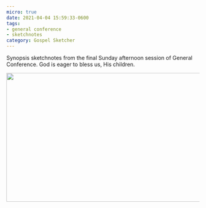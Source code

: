 ```yaml
---
micro: true
date: 2021-04-04 15:59:33-0600
tags:
- general conference
- sketchnotes
category: Gospel Sketcher
---
```


Synopsis sketchnotes from the final Sunday afternoon session of General Conference. God is eager to bless us, His children.

<img src="https://media.bennorris.org/images/gospelsketcher/uploads/2021/4e9b3e33d6.jpg" width="600" height="337" alt="" />